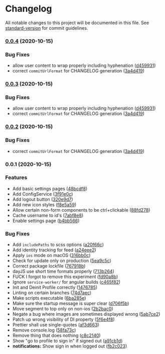 # Changelog

All notable changes to this project will be documented in this file. See [standard-version](https://github.com/conventional-changelog/standard-version) for commit guidelines.

### [0.0.4](https://github.com/dr010001111/devrant-pwa/compare/v0.0.1...v0.0.4) (2020-10-15)


### Bug Fixes

* allow user content to wrap properly including hyphenation ([d459931](https://github.com/dr010001111/devrant-pwa/commit/d4599310edd5b801e0e6f464c2642f4071b70b60))
* correct `commitUrlFormat` for CHANGELOG generation ([3a4d419](https://github.com/dr010001111/devrant-pwa/commit/3a4d419b969260ff101a16698f06f9ede85f9aaa))

### [0.0.3](https://github.com/dr010001111/devrant-pwa/compare/v0.0.1...v0.0.3) (2020-10-15)


### Bug Fixes

* allow user content to wrap properly including hyphenation ([d459931](https://github.com/dr010001111/devrant-pwa/commit/d4599310edd5b801e0e6f464c2642f4071b70b60))
* correct `commitUrlFormat` for CHANGELOG generation ([3a4d419](https://github.com/dr010001111/devrant-pwa/commit/3a4d419b969260ff101a16698f06f9ede85f9aaa))

### [0.0.2](https://github.com/dr010001111/devrant-pwa/compare/v0.0.1...v0.0.2) (2020-10-15)


### Bug Fixes

* correct `commitUrlFormat` for CHANGELOG generation ([3a4d419](https://github.com/dr010001111/devrant-pwa/commit/3a4d419b969260ff101a16698f06f9ede85f9aaa))

### 0.0.1 (2020-10-15)


### Features

* Add basic settings pages ([48bcdf8](https://github.com/dr010001111/devrant-pwa/commits/48bcdf8d52649527df3d6f1d9fc927847a9b1aca))
* Add ConfigService ([3f91e0c](https://github.com/dr010001111/devrant-pwa/commits/3f91e0c8bed5c4967848f36355e9d544e882da80))
* Add logout button ([320e9d7](https://github.com/dr010001111/devrant-pwa/commits/320e9d72a079eb90de5ff6947941a7596239aab9))
* Add new icon styles ([f8e5a59](https://github.com/dr010001111/devrant-pwa/commits/f8e5a59b9ed61c6d3f3bb6cfc53698b6bb9ccb68))
* Allow certain non-form components to be ctrl+clickable ([88fd278](https://github.com/dr010001111/devrant-pwa/commits/88fd27840e981c425f135f022ff8cd49d3c7f350))
* Cache username to id's ([7abf8e8](https://github.com/dr010001111/devrant-pwa/commits/7abf8e8ff198134d80dbac64034d85052e6b81c0))
* Enable settings page ([b4bb566](https://github.com/dr010001111/devrant-pwa/commits/b4bb566e65b420ce3e0642ec48dda08eeb549781))


### Bug Fixes

* Add `includePaths` to scss options ([a20f66c](https://github.com/dr010001111/devrant-pwa/commits/a20f66c4aca55125fc139b85978dda41cee4ef88))
* Add identity tracking for feed ([a24eee2](https://github.com/dr010001111/devrant-pwa/commits/a24eee2a478e128dc6147873680682063db0b1e7))
* Apply `ios` mode on macOS ([316bb0c](https://github.com/dr010001111/devrant-pwa/commits/316bb0cbcfc586a66a7768c7f1ac049ee33c2291))
* Check for update only on production ([5ea9c5c](https://github.com/dr010001111/devrant-pwa/commits/5ea9c5c93d01abd8ad21a34f3e5a940d584e919d))
* Correct package lockfile ([767918b](https://github.com/dr010001111/devrant-pwa/commits/767918b0a7fafa2aa97b4590e0f734ba0d76710a))
* dayJS use short time formats properly ([713b264](https://github.com/dr010001111/devrant-pwa/commits/713b264550a875f7ad0b6d48f26903347006cfee))
* FUCK I forgot to remove this experiment ([fd90a8b](https://github.com/dr010001111/devrant-pwa/commits/fd90a8b696122dcf7861c346beeba5dad5c02be8))
* Ignore `service-worker/` for angular builds ([c465f82](https://github.com/dr010001111/devrant-pwa/commits/c465f82c4fb112b9a878ac0a7a7b4e7304cab700))
* Init and Deinit Profile correctly ([1476785](https://github.com/dr010001111/devrant-pwa/commits/1476785d3bf69ba418a4b7fcd71d99ebfb41a87e))
* Linting on certain branches ([74d7aec](https://github.com/dr010001111/devrant-pwa/commits/74d7aecf6a016c88b6c1f1464306027c91d7b230))
* Make scripts executable ([6ba285e](https://github.com/dr010001111/devrant-pwa/commits/6ba285ec8a4cf5f0e18f691318785a4cc4ee7eff))
* Make sure the startup message is super clear ([d706f5b](https://github.com/dr010001111/devrant-pwa/commits/d706f5bc73f7d2215a1f34690b033facaa56e433))
* Move segment to top only on non-ios ([2b2bac0](https://github.com/dr010001111/devrant-pwa/commits/2b2bac021a639d26de381e2a47c5448e3f09620d))
* Negate a bug where images are sometimes displayed wrong ([5ab7ce2](https://github.com/dr010001111/devrant-pwa/commits/5ab7ce2aef54481ab3680b293b55a039bb9f1f53))
* Patch up wrong visibility of DI property ([5f6e4f8](https://github.com/dr010001111/devrant-pwa/commits/5f6e4f8e889f107f7b76c87f31cb09082954ff48))
* Prettier shall use single-quotes ([af3d663](https://github.com/dr010001111/devrant-pwa/commits/af3d663c0d4700a930bdc49687ddc675f839f0fc))
* Remove console.log ([58fa73c](https://github.com/dr010001111/devrant-pwa/commits/58fa73ca165af22890eed4b91e4e2dba0304b9f1))
* Remove thing that does nothing ([c8c2140](https://github.com/dr010001111/devrant-pwa/commits/c8c21401ff04f8c2de66d73a2bcfb6fad6abf59d))
* Show "go to profile to sign in" if signed out ([a91cb1d](https://github.com/dr010001111/devrant-pwa/commits/a91cb1dd6cc17b0e02f663853808ced40c64047e))
* **notifications:** Show sign in when logged out ([fb2c023](https://github.com/dr010001111/devrant-pwa/commits/fb2c02341189c8369ff5cb3c6e4a92f324395826))
